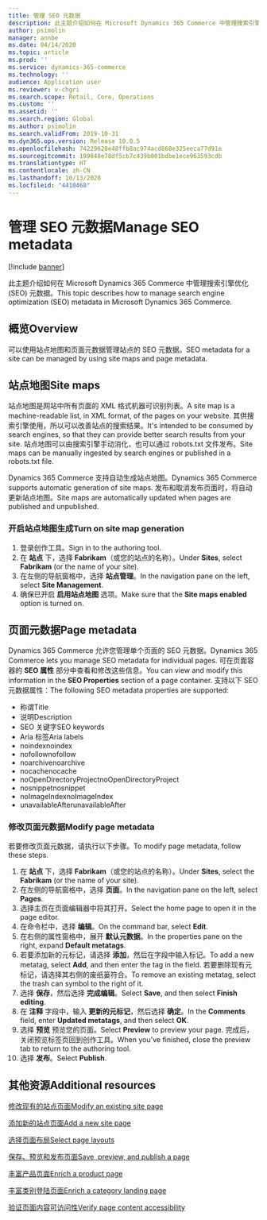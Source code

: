 ```yaml
---
title: 管理 SEO 元数据
description: 此主题介绍如何在 Microsoft Dynamics 365 Commerce 中管理搜索引擎优化 (SEO) 元数据。
author: psimolin
manager: annbe
ms.date: 04/14/2020
ms.topic: article
ms.prod: ''
ms.service: dynamics-365-commerce
ms.technology: ''
audience: Application user
ms.reviewer: v-chgri
ms.search.scope: Retail, Core, Operations
ms.custom: ''
ms.assetid: ''
ms.search.region: Global
ms.author: psimolin
ms.search.validFrom: 2019-10-31
ms.dyn365.ops.version: Release 10.0.5
ms.openlocfilehash: 74229628e48ffb8ac974acd868e325eeca77d91e
ms.sourcegitcommit: 199848e78df5cb7c439b001bdbe1ece963593cdb
ms.translationtype: HT
ms.contentlocale: zh-CN
ms.lasthandoff: 10/13/2020
ms.locfileid: "4410468"
---
```

# <a name="manage-seo-metadata"></a><span data-ttu-id="27409-103">管理 SEO 元数据</span><span class="sxs-lookup"><span data-stu-id="27409-103">Manage SEO metadata</span></span>


[!include [banner](includes/banner.md)]

<span data-ttu-id="27409-104">此主题介绍如何在 Microsoft Dynamics 365 Commerce 中管理搜索引擎优化 (SEO) 元数据。</span><span class="sxs-lookup"><span data-stu-id="27409-104">This topic describes how to manage search engine optimization (SEO) metadata in Microsoft Dynamics 365 Commerce.</span></span>

## <a name="overview"></a><span data-ttu-id="27409-105">概览</span><span class="sxs-lookup"><span data-stu-id="27409-105">Overview</span></span>

<span data-ttu-id="27409-106">可以使用站点地图和页面元数据管理站点的 SEO 元数据。</span><span class="sxs-lookup"><span data-stu-id="27409-106">SEO metadata for a site can be managed by using site maps and page metadata.</span></span>
    
## <a name="site-maps"></a><span data-ttu-id="27409-107">站点地图</span><span class="sxs-lookup"><span data-stu-id="27409-107">Site maps</span></span>

<span data-ttu-id="27409-108">站点地图是网站中所有页面的 XML 格式机器可识别列表。</span><span class="sxs-lookup"><span data-stu-id="27409-108">A site map is a machine-readable list, in XML format, of the pages on your website.</span></span> <span data-ttu-id="27409-109">其供搜索引擎使用，所以可以改善站点的搜索结果。</span><span class="sxs-lookup"><span data-stu-id="27409-109">It's intended to be consumed by search engines, so that they can provide better search results from your site.</span></span> <span data-ttu-id="27409-110">站点地图可以由搜索引擎手动消化，也可以通过 robots.txt 文件发布。</span><span class="sxs-lookup"><span data-stu-id="27409-110">Site maps can be manually ingested by search engines or published in a robots.txt file.</span></span>

<span data-ttu-id="27409-111">Dynamics 365 Commerce 支持自动生成站点地图。</span><span class="sxs-lookup"><span data-stu-id="27409-111">Dynamics 365 Commerce supports automatic generation of site maps.</span></span> <span data-ttu-id="27409-112">发布和取消发布页面时，将自动更新站点地图。</span><span class="sxs-lookup"><span data-stu-id="27409-112">Site maps are automatically updated when pages are published and unpublished.</span></span>

### <a name="turn-on-site-map-generation"></a><span data-ttu-id="27409-113">开启站点地图生成</span><span class="sxs-lookup"><span data-stu-id="27409-113">Turn on site map generation</span></span>

1. <span data-ttu-id="27409-114">登录创作工具。</span><span class="sxs-lookup"><span data-stu-id="27409-114">Sign in to the authoring tool.</span></span>
1. <span data-ttu-id="27409-115">在 **站点** 下，选择 **Fabrikam**（或您的站点的名称）。</span><span class="sxs-lookup"><span data-stu-id="27409-115">Under **Sites**, select **Fabrikam** (or the name of your site).</span></span>
1. <span data-ttu-id="27409-116">在左侧的导航窗格中，选择 **站点管理**。</span><span class="sxs-lookup"><span data-stu-id="27409-116">In the navigation pane on the left, select **Site Management**.</span></span>
1. <span data-ttu-id="27409-117">确保已开启 **启用站点地图** 选项。</span><span class="sxs-lookup"><span data-stu-id="27409-117">Make sure that the **Site maps enabled** option is turned on.</span></span>

## <a name="page-metadata"></a><span data-ttu-id="27409-118">页面元数据</span><span class="sxs-lookup"><span data-stu-id="27409-118">Page metadata</span></span>

<span data-ttu-id="27409-119">Dynamics 365 Commerce 允许您管理单个页面的 SEO 元数据。</span><span class="sxs-lookup"><span data-stu-id="27409-119">Dynamics 365 Commerce lets you manage SEO metadata for individual pages.</span></span> <span data-ttu-id="27409-120">可在页面容器的 **SEO 属性** 部分中查看和修改这些信息。</span><span class="sxs-lookup"><span data-stu-id="27409-120">You can view and modify this information in the **SEO Properties** section of a page container.</span></span> <span data-ttu-id="27409-121">支持以下 SEO 元数据属性：</span><span class="sxs-lookup"><span data-stu-id="27409-121">The following SEO metadata properties are supported:</span></span>

- <span data-ttu-id="27409-122">称谓</span><span class="sxs-lookup"><span data-stu-id="27409-122">Title</span></span>
- <span data-ttu-id="27409-123">说明</span><span class="sxs-lookup"><span data-stu-id="27409-123">Description</span></span>
- <span data-ttu-id="27409-124">SEO 关键字</span><span class="sxs-lookup"><span data-stu-id="27409-124">SEO keywords</span></span>
- <span data-ttu-id="27409-125">Aria 标签</span><span class="sxs-lookup"><span data-stu-id="27409-125">Aria labels</span></span>
- <span data-ttu-id="27409-126">noindex</span><span class="sxs-lookup"><span data-stu-id="27409-126">noindex</span></span>
- <span data-ttu-id="27409-127">nofollow</span><span class="sxs-lookup"><span data-stu-id="27409-127">nofollow</span></span>
- <span data-ttu-id="27409-128">noarchive</span><span class="sxs-lookup"><span data-stu-id="27409-128">noarchive</span></span>
- <span data-ttu-id="27409-129">nocache</span><span class="sxs-lookup"><span data-stu-id="27409-129">nocache</span></span>
- <span data-ttu-id="27409-130">noOpenDirectoryProject</span><span class="sxs-lookup"><span data-stu-id="27409-130">noOpenDirectoryProject</span></span>
- <span data-ttu-id="27409-131">nosnippet</span><span class="sxs-lookup"><span data-stu-id="27409-131">nosnippet</span></span>
- <span data-ttu-id="27409-132">noImageIndex</span><span class="sxs-lookup"><span data-stu-id="27409-132">noImageIndex</span></span>
- <span data-ttu-id="27409-133">unavailableAfter</span><span class="sxs-lookup"><span data-stu-id="27409-133">unavailableAfter</span></span>

### <a name="modify-page-metadata"></a><span data-ttu-id="27409-134">修改页面元数据</span><span class="sxs-lookup"><span data-stu-id="27409-134">Modify page metadata</span></span>

<span data-ttu-id="27409-135">若要修改页面元数据，请执行以下步骤。</span><span class="sxs-lookup"><span data-stu-id="27409-135">To modify page metadata, follow these steps.</span></span>

1. <span data-ttu-id="27409-136">在 **站点** 下，选择 **Fabrikam**（或您的站点的名称）。</span><span class="sxs-lookup"><span data-stu-id="27409-136">Under **Sites**, select the **Fabrikam** (or the name of your site).</span></span>
1. <span data-ttu-id="27409-137">在左侧的导航窗格中，选择 **页面**。</span><span class="sxs-lookup"><span data-stu-id="27409-137">In the navigation pane on the left, select **Pages**.</span></span>
1. <span data-ttu-id="27409-138">选择主页在页面编辑器中将其打开。</span><span class="sxs-lookup"><span data-stu-id="27409-138">Select the home page to open it in the page editor.</span></span>
1. <span data-ttu-id="27409-139">在命令栏中，选择 **编辑**。</span><span class="sxs-lookup"><span data-stu-id="27409-139">On the command bar, select **Edit**.</span></span>
1. <span data-ttu-id="27409-140">在右侧的属性窗格中，展开 **默认元数据**。</span><span class="sxs-lookup"><span data-stu-id="27409-140">In the properties pane on the right, expand **Default metatags**.</span></span>
1. <span data-ttu-id="27409-141">若要添加新的元标记，请选择 **添加**，然后在字段中输入标记。</span><span class="sxs-lookup"><span data-stu-id="27409-141">To add a new metatag, select **Add**, and then enter the tag in the field.</span></span> <span data-ttu-id="27409-142">若要删除现有元标记，请选择其右侧的废纸篓符合。</span><span class="sxs-lookup"><span data-stu-id="27409-142">To remove an existing metatag, select the trash can symbol to the right of it.</span></span>
1. <span data-ttu-id="27409-143">选择 **保存**，然后选择 **完成编辑**。</span><span class="sxs-lookup"><span data-stu-id="27409-143">Select **Save**, and then select **Finish editing**.</span></span>
1. <span data-ttu-id="27409-144">在 **注释** 字段中，输入 **更新的元标记**，然后选择 **确定**。</span><span class="sxs-lookup"><span data-stu-id="27409-144">In the **Comments** field, enter **Updated metatags**, and then select **OK**.</span></span>
1. <span data-ttu-id="27409-145">选择 **预览** 预览您的页面。</span><span class="sxs-lookup"><span data-stu-id="27409-145">Select **Preview** to preview your page.</span></span> <span data-ttu-id="27409-146">完成后，关闭预览标签页回到创作工具。</span><span class="sxs-lookup"><span data-stu-id="27409-146">When you've finished, close the preview tab to return to the authoring tool.</span></span>
1. <span data-ttu-id="27409-147">选择 **发布**。</span><span class="sxs-lookup"><span data-stu-id="27409-147">Select **Publish**.</span></span>

## <a name="additional-resources"></a><span data-ttu-id="27409-148">其他资源</span><span class="sxs-lookup"><span data-stu-id="27409-148">Additional resources</span></span>

[<span data-ttu-id="27409-149">修改现有的站点页面</span><span class="sxs-lookup"><span data-stu-id="27409-149">Modify an existing site page</span></span>](modify-existing-page.md)

[<span data-ttu-id="27409-150">添加新的站点页面</span><span class="sxs-lookup"><span data-stu-id="27409-150">Add a new site page</span></span>](add-new-page.md)

[<span data-ttu-id="27409-151">选择页面布局</span><span class="sxs-lookup"><span data-stu-id="27409-151">Select page layouts</span></span>](select-page-layouts.md)

[<span data-ttu-id="27409-152">保存、预览和发布页面</span><span class="sxs-lookup"><span data-stu-id="27409-152">Save, preview, and publish a page</span></span>](save-preview-publish-page.md)

[<span data-ttu-id="27409-153">丰富产品页面</span><span class="sxs-lookup"><span data-stu-id="27409-153">Enrich a product page</span></span>](enrich-product-page.md)

[<span data-ttu-id="27409-154">丰富类别登陆页面</span><span class="sxs-lookup"><span data-stu-id="27409-154">Enrich a category landing page</span></span>](enrich-category-page.md)

[<span data-ttu-id="27409-155">验证页面内容可访问性</span><span class="sxs-lookup"><span data-stu-id="27409-155">Verify page content accessibility</span></span>](verify-accessibility.md)
